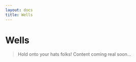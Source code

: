 ```yaml
---
layout: docs
title: Wells
---
```


# Wells

> Hold onto your hats folks! Content coming real soon...
